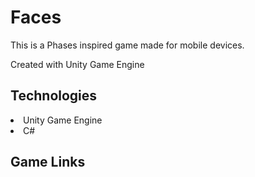 <h1>Faces</h1>
<p>This is a Phases inspired game made for mobile devices. </p>
<p>Created with Unity Game Engine</p>

<h2>Technologies</h2>
<li>Unity Game Engine</li>
<li>C#</li>


<h2>Game Links</h2>

